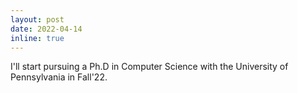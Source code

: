 ```yaml
---
layout: post
date: 2022-04-14
inline: true
---
```


I'll start pursuing a Ph.D in Computer Science with the University of Pennsylvania in Fall'22.

